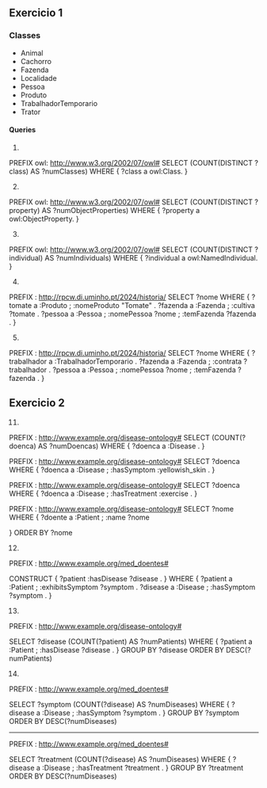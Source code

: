 ## Exercicio 1

### Classes

- Animal
- Cachorro
- Fazenda
- Localidade
- Pessoa
- Produto
- TrabalhadorTemporario
- Trator

#### Queries

1.

PREFIX owl: <http://www.w3.org/2002/07/owl#>
SELECT (COUNT(DISTINCT ?class) AS ?numClasses) WHERE {
  ?class a owl:Class.
}


2.

PREFIX owl: <http://www.w3.org/2002/07/owl#>
SELECT (COUNT(DISTINCT ?property) AS ?numObjectProperties) WHERE {
  ?property a owl:ObjectProperty.
}

3.

PREFIX owl: <http://www.w3.org/2002/07/owl#>
SELECT (COUNT(DISTINCT ?individual) AS ?numIndividuals) WHERE {
  ?individual a owl:NamedIndividual.
}

4.

PREFIX : <http://rpcw.di.uminho.pt/2024/historia/>
SELECT ?nome WHERE {
  ?tomate a :Produto ;
    :nomeProduto "Tomate" .
  ?fazenda a :Fazenda ;
   :cultiva ?tomate .
  ?pessoa a :Pessoa ;
    :nomePessoa ?nome ;
    :temFazenda ?fazenda .
}


5.

PREFIX : <http://rpcw.di.uminho.pt/2024/historia/>
SELECT ?nome WHERE {
  ?trabalhador a :TrabalhadorTemporario .
  ?fazenda a :Fazenda ;
   :contrata ?trabalhador .
  ?pessoa a :Pessoa ;
    :nomePessoa ?nome ;
    :temFazenda ?fazenda .
}


## Exercicio 2

11.

PREFIX : <http://www.example.org/disease-ontology#>
SELECT (COUNT(?doenca) AS ?numDoencas) WHERE {
  ?doenca a :Disease .
}


PREFIX : <http://www.example.org/disease-ontology#>
SELECT ?doenca WHERE {
  ?doenca a :Disease ;
          :hasSymptom :yellowish_skin .
}


PREFIX : <http://www.example.org/disease-ontology#>
SELECT ?doenca WHERE {
  ?doenca a :Disease ;
          :hasTreatment :exercise .
}


PREFIX : <http://www.example.org/disease-ontology#>
SELECT ?nome
WHERE {
  ?doente a :Patient ;
     :name ?nome
    
}
ORDER BY ?nome


12.

PREFIX : <http://www.example.org/med_doentes#>

CONSTRUCT {
  ?patient :hasDisease ?disease .
}
WHERE {
  ?patient a :Patient ;
           :exhibitsSymptom ?symptom .
  ?disease a :Disease ;
           :hasSymptom ?symptom .
}

13.

PREFIX : <http://www.example.org/disease-ontology#>

SELECT ?disease (COUNT(?patient) AS ?numPatients) WHERE {
  ?patient a :Patient ;
           :hasDisease ?disease .
}
GROUP BY ?disease
ORDER BY DESC(?numPatients)

14.


PREFIX : <http://www.example.org/med_doentes#>

SELECT ?symptom (COUNT(?disease) AS ?numDiseases) WHERE {
  ?disease a :Disease ;
           :hasSymptom ?symptom .
}
GROUP BY ?symptom ORDER BY DESC(?numDiseases)


------------------------------------


PREFIX : <http://www.example.org/med_doentes#>

SELECT ?treatment (COUNT(?disease) AS ?numDiseases) WHERE {
  ?disease a :Disease ;
           :hasTreatment ?treatment .
}
GROUP BY ?treatment ORDER BY DESC(?numDiseases)


